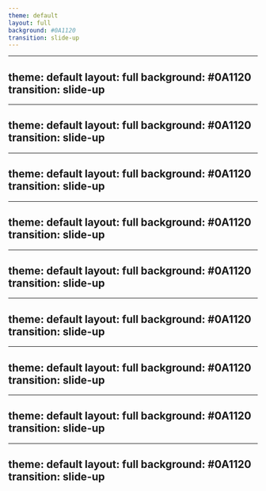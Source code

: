 ```yaml
---
theme: default
layout: full
background: #0A1120
transition: slide-up
---
```


<script setup>
import StorySlide from './components/StorySlide.vue'
import AudienceInteraction from './components/AudienceInteraction.vue'
import LLMContext from './components/LLMContext.vue'
import CodeComparison from './components/CodeComparison.vue'
import AdvancedFeatures from './components/AdvancedFeatures.vue'
import DemoComparison from './components/DemoComparison.vue'
import CostAnalysis from './components/CostAnalysis.vue'
import OpenSourceAdvantages from './components/OpenSourceAdvantages.vue'
import LLMComparison from './components/LLMComparison.vue'
</script>

<TitleSlide />

---
theme: default
layout: full
background: #0A1120
transition: slide-up
---

<StorySlide />

---
theme: default
layout: full
background: #0A1120
transition: slide-up
---

<AudienceInteraction />

---
theme: default
layout: full
background: #0A1120
transition: slide-up
---

<LLMContext />

---
theme: default
layout: full
background: #0A1120
transition: slide-up
---

<CodeComparison />

---
theme: default
layout: full
background: #0A1120
transition: slide-up
---

<AdvancedFeatures />

---
theme: default
layout: full
background: #0A1120
transition: slide-up
---

<DemoComparison />

---
theme: default
layout: full
background: #0A1120
transition: slide-up
---

<CostAnalysis />

---
theme: default
layout: full
background: #0A1120
transition: slide-up
---

<OpenSourceAdvantages />

---
theme: default
layout: full
background: #0A1120
transition: slide-up
---

<LLMComparison />